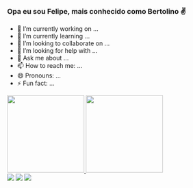 ### Opa eu sou Felipe, mais conhecido como Bertolino ✌

- 🔭 I’m currently working on ...
- 🌱 I’m currently learning ...
- 👯 I’m looking to collaborate on ...
- 🤔 I’m looking for help with ...
- 💬 Ask me about ...
- 📫 How to reach me: ...
- 😄 Pronouns: ...
- ⚡ Fun fact: ...

<div>
  <a href="https://github.com/FelipeBertolino">
  <img height="180em" src="https://github-readme-stats.vercel.app/api?username=FelipeBertolino&show_icons=true&theme=dark&include_all_commits=true&count_private=true"/>
  <img height="180em" src="https://github-readme-stats.vercel.app/api/top-langs/?username=FelipeBertolino&layout=compact&langs_count=7&theme=dark "/>
</div>
  
  <div> 
  <a href="https://www.instagram.com/lipe_fehtb" target="_blank"><img src="https://img.shields.io/badge/-Instagram-%23E4405F?style=for-the-badge&logo=instagram&logoColor=white" target="_blank"></a>
  <a href="https://twitter.com/lipe_fehtb" target="_blank"><img src="https://img.shields.io/badge/Twitter-1DA1F2?style=for-the-badge&logo=twitter&logoColor=white" terget="_black"></a>
  <a href="https://www.linkedin.com/in/felipe-t-bertolino/" target="_blank"><img src="https://img.shields.io/badge/-LinkedIn-%230077B5?style=for-the-badge&logo=linkedin&logoColor=white" target="_blank"></a> 
</div>
